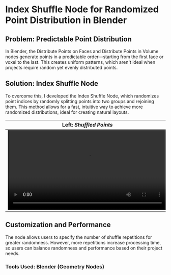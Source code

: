 # Index Shuffle Node for Randomized Point Distribution in Blender

## Problem: Predictable Point Distribution

In Blender, the Distribute Points on Faces and Distribute Points in Volume nodes generate points in a predictable order—starting from the first face or voxel to the last. This creates uniform patterns, which aren't ideal when projects require random yet evenly distributed points.

## Solution: Index Shuffle Node

To overcome this, I developed the Index Shuffle Node, which randomizes point indices by randomly splitting points into two groups and rejoining them. This method allows for a fast, intuitive way to achieve more randomized distributions, ideal for creating natural layouts.

| Left: _Shuffled Points_ | Right: _Standard Distribution_ |
| ---------------------- | ---------------------- |
| <video width=500 alt="Shuffled points video" src="https://github.com/user-attachments/assets/2b478542-a433-43ba-a847-c8a54b1942af"></video> | <video width=500 alt="Standard distribution points video" src="https://github.com/user-attachments/assets/d4b30ae5-6006-4e2a-8483-ab04ea15fd70"></video>

## Customization and Performance

The node allows users to specify the number of shuffle repetitions for greater randomness. However, more repetitions increase processing time, so users can balance randomness and performance based on their project needs.

### Tools Used: Blender (Geometry Nodes)
